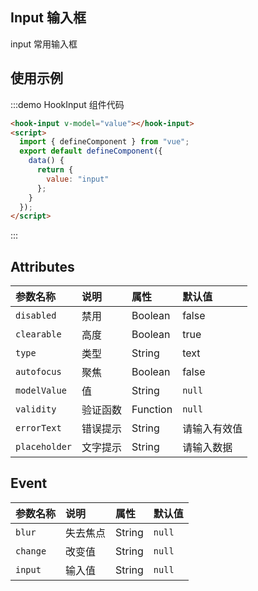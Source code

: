 ## Input 输入框

input 常用输入框

## 使用示例

:::demo HookInput 组件代码

```html
<hook-input v-model="value"></hook-input>
<script>
  import { defineComponent } from "vue";
  export default defineComponent({
    data() {
      return {
        value: "input"
      };
    }
  });
</script>
```

:::

## Attributes

| 参数名称      | 说明     | 属性     | 默认值       |
| :------------ | :------- | :------- | :----------- |
| `disabled`    | 禁用     | Boolean  | false        |
| `clearable`   | 高度     | Boolean  | true         |
| `type`        | 类型     | String   | text         |
| `autofocus`   | 聚焦     | Boolean  | false        |
| `modelValue`  | 值       | String   | `null`       |
| `validity`    | 验证函数 | Function | `null`       |
| `errorText`   | 错误提示 | String   | 请输入有效值 |
| `placeholder` | 文字提示 | String   | 请输入数据   |

## Event

| 参数名称 | 说明     | 属性   | 默认值 |
| :------- | :------- | :----- | :----- |
| `blur`   | 失去焦点 | String | `null` |
| `change` | 改变值   | String | `null` |
| `input`  | 输入值   | String | `null` |

